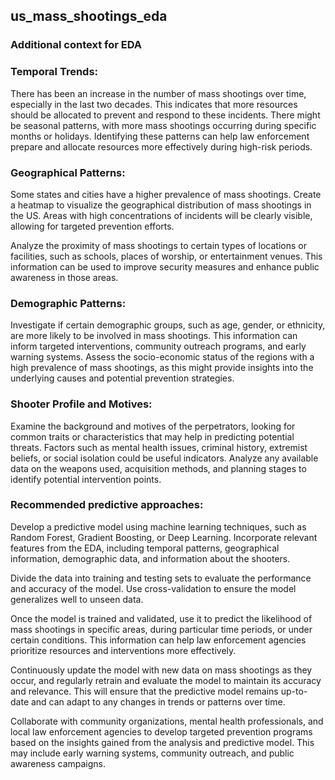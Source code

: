 ## us_mass_shootings_eda
### Additional context for EDA

### Temporal Trends:
There has been an increase in the number of mass shootings over time, especially in the last two decades. This indicates that more resources should be allocated to prevent and respond to these incidents. There might be seasonal patterns, with more mass shootings occurring during specific months or holidays. Identifying these patterns can help law enforcement prepare and allocate resources more effectively during high-risk periods.

### Geographical Patterns:
Some states and cities have a higher prevalence of mass shootings. Create a heatmap to visualize the geographical distribution of mass shootings in the US. Areas with high concentrations of incidents will be clearly visible, allowing for targeted prevention efforts.

Analyze the proximity of mass shootings to certain types of locations or facilities, such as schools, places of worship, or entertainment venues. This information can be used to improve security measures and enhance public awareness in those areas.

### Demographic Patterns:
Investigate if certain demographic groups, such as age, gender, or ethnicity, are more likely to be involved in mass shootings. This information can inform targeted interventions, community outreach programs, and early warning systems. Assess the socio-economic status of the regions with a high prevalence of mass shootings, as this might provide insights into the underlying causes and potential prevention strategies.

### Shooter Profile and Motives:
Examine the background and motives of the perpetrators, looking for common traits or characteristics that may help in predicting potential threats. Factors such as mental health issues, criminal history, extremist beliefs, or social isolation could be useful indicators. Analyze any available data on the weapons used, acquisition methods, and planning stages to identify potential intervention points.

### Recommended predictive approaches:
Develop a predictive model using machine learning techniques, such as Random Forest, Gradient Boosting, or Deep Learning. Incorporate relevant features from the EDA, including temporal patterns, geographical information, demographic data, and information about the shooters.

Divide the data into training and testing sets to evaluate the performance and accuracy of the model. Use cross-validation to ensure the model generalizes well to unseen data.

Once the model is trained and validated, use it to predict the likelihood of mass shootings in specific areas, during particular time periods, or under certain conditions. This information can help law enforcement agencies prioritize resources and interventions more effectively.

Continuously update the model with new data on mass shootings as they occur, and regularly retrain and evaluate the model to maintain its accuracy and relevance. This will ensure that the predictive model remains up-to-date and can adapt to any changes in trends or patterns over time.

Collaborate with community organizations, mental health professionals, and local law enforcement agencies to develop targeted prevention programs based on the insights gained from the analysis and predictive model. This may include early warning systems, community outreach, and public awareness campaigns.
